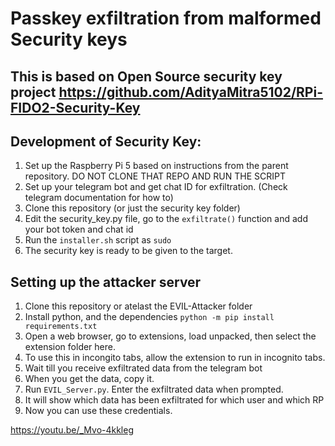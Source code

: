# Passkey exfiltration from malformed Security keys

## This is based on Open Source security key project https://github.com/AdityaMitra5102/RPi-FIDO2-Security-Key


## Development of Security Key:

1. Set up the Raspberry Pi 5 based on instructions from the parent repository. DO NOT CLONE THAT REPO AND RUN THE SCRIPT
2. Set up your telegram bot and get chat ID for exfiltration. (Check telegram documentation for how to)
3. Clone this repository (or just the security key folder)
4. Edit the security_key.py file, go to the `exfiltrate()` function and add your bot token and chat id
5. Run the `installer.sh` script as `sudo`
6. The security key is ready to be given to the target.

## Setting up the attacker server

1. Clone this repository or atelast the EVIL-Attacker folder
2. Install python, and the dependencies `python -m pip install requirements.txt`
3. Open a web browser, go to extensions, load unpacked, then select the extension folder here.
4. To use this in incongito tabs, allow the extension to run in incognito tabs.
5. Wait till you receive exfiltrated data from the telegram bot
6. When you get the data, copy it.
7. Run `EVIL_Server.py`. Enter the exfiltrated data when prompted.
8. It will show which data has been exfiltrated for which user and which RP
9. Now you can use these credentials.


https://youtu.be/_Mvo-4kkleg
